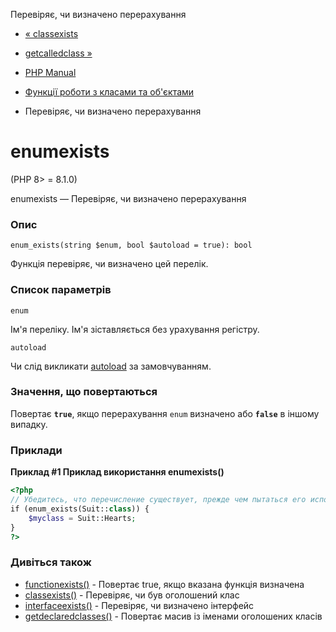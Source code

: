Перевіряє, чи визначено перерахування

-   [« classexists](function.class-exists.html)
    
-   [getcalledclass »](function.get-called-class.html)
    
-   [PHP Manual](index.html)
    
-   [Функції роботи з класами та об'єктами](ref.classobj.html)
    
-   Перевіряє, чи визначено перерахування
    

# enumexists

(PHP 8> = 8.1.0)

enumexists — Перевіряє, чи визначено перерахування

### Опис

```methodsynopsis
enum_exists(string $enum, bool $autoload = true): bool
```

Функція перевіряє, чи визначено цей перелік.

### Список параметрів

`enum`

Ім'я переліку. Ім'я зіставляється без урахування регістру.

`autoload`

Чи слід викликати [autoload](language.oop5.autoload.html) за замовчуванням.

### Значення, що повертаються

Повертає **`true`**, якщо перерахування `enum` визначено або **`false`** в іншому випадку.

### Приклади

**Приклад #1 Приклад використання **enumexists()****

```php
<?php
// Убедитесь, что перечисление существует, прежде чем пытаться его использовать
if (enum_exists(Suit::class)) {
    $myclass = Suit::Hearts;
}
?>
```

### Дивіться також

-   [functionexists()](function.function-exists.html) - Повертає true, якщо вказана функція визначена
-   [classexists()](function.class-exists.html) - Перевіряє, чи був оголошений клас
-   [interfaceexists()](function.interface-exists.html) - Перевіряє, чи визначено інтерфейс
-   [getdeclaredclasses()](function.get-declared-classes.html) - Повертає масив із іменами оголошених класів
